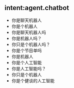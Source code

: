 ## intent:agent.chatbot
- 你是聊天机器人
- 你是个机器人
- 你是聊天机器人吗
- 你是机器人吗？
- 你只是个机器人吗？
- 你是个节目单吗
- 你是机器人
- 你是个人工智能
- 你是人工智能吗？
- 你只是个机器人
- 你是个健谈的人工智能
